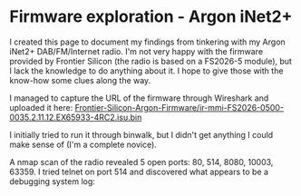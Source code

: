 # Firmware exploration - Argon iNet2+

I created this page to document my findings from tinkering with my Argon iNet2+ DAB/FM/Internet radio. I'm not very happy with the firmware provided by Frontier Silicon (the radio is based on a FS2026-5 module), but I lack the knowledge to do anything about it. I hope to give those with the know-how some clues along the way.

I managed to capture the URL of the firmware through Wireshark and uploaded it here: 
[ Frontier-Silicon-Argon-Firmware/ir-mmi-FS2026-0500-0035.2.11.12.EX65933-4RC2.isu.bin ](Frontier-Silicon-Argon-Firmware/ir-mmi-FS2026-0500-0035.2.11.12.EX65933-4RC2.isu.bin)

I initially tried to run it through binwalk, but I didn't get anything I could make sense of (I'm a complete novice).

A nmap scan of the radio revealed 5 open ports: 80, 514, 8080, 10003, 63359. I tried telnet on port 514 and discovered what appears to be a debugging system log: 
